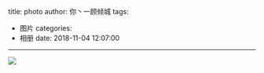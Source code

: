 title: photo
author: 你丶一顾倾城
tags:
  - 图片
categories:
  - 相册
date: 2018-11-04 12:07:00
---
![](https://res.cloudinary.com/skywater/image/upload/v1541352005/samples/Animation/DmZ2TO_U8AU86hS.jpg)